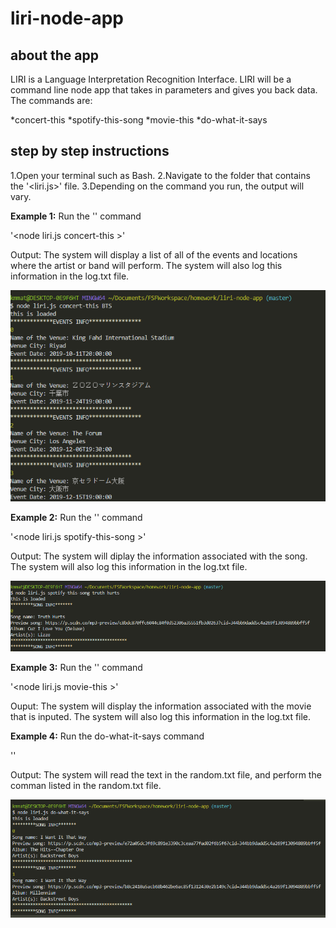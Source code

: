 # liri-node-app

## about the app

LIRI is a Language Interpretation Recognition Interface. LIRI will be a command line node app that takes in parameters and gives you back data. The commands are:

*concert-this
*spotify-this-song
*movie-this
*do-what-it-says

## step by step instructions

1.Open your terminal such as Bash. 
2.Navigate to the folder that contains the '<liri.js>' file.
3.Depending on the command you run, the output will vary. 

**Example 1:** Run the '<concert-this>' command 

'<node liri.js concert-this <name of the artist or band> >'

Output: The system will display a list of all of the events and locations where the artist or band will perform. The system will also log this information in the log.txt file. 

![Image of Concert-This](./screenshots/concert-this.png)

**Example 2:** Run the '<spotify-this-song>' command

 '<node liri.js spotify-this-song <name of song> >'

Output: The system will diplay the information associated with the song. The system will also log this information in the log.txt file. 

![Image of Spotify-This-Song](./screenshots/spotify-this-song.png)

**Example 3:** Run the '<movie-this>' command

'<node liri.js movie-this <name of movie> >'

Ouput: The system will display the information associated with the movie that is inputed. The system will also log this information in the log.txt file. 

**Example 4:** Run the do-what-it-says command

'<node liri.js do-what-it-says>'

Output: The system will read the text in the random.txt file, and perform the comman listed in the random.txt file.

![Image of Do-What-It-Says](./screenshots/do-what-it-says.png)
